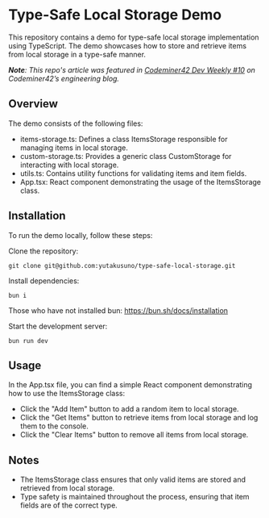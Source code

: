 # Type-Safe Local Storage Demo

This repository contains a demo for type-safe local storage implementation using TypeScript. The demo showcases how to store and retrieve items from local storage in a type-safe manner.

_**Note**: This repo's article was featured in [Codeminer42 Dev Weekly #10](https://blog.codeminer42.com/codeminer42-dev-weekly-10/#:~:text=%5BTS%5D%20Consider%20type,for%20further%20exploration.) on Codeminer42’s engineering blog._

## Overview

The demo consists of the following files:

- items-storage.ts: Defines a class ItemsStorage responsible for managing items in local storage.
- custom-storage.ts: Provides a generic class CustomStorage for interacting with local storage.
- utils.ts: Contains utility functions for validating items and item fields.
- App.tsx: React component demonstrating the usage of the ItemsStorage class.

## Installation

To run the demo locally, follow these steps:

Clone the repository:

```
git clone git@github.com:yutakusuno/type-safe-local-storage.git
```

Install dependencies:

```
bun i
```

Those who have not installed bun: https://bun.sh/docs/installation

Start the development server:

```
bun run dev
```

## Usage

In the App.tsx file, you can find a simple React component demonstrating how to use the ItemsStorage class:

- Click the "Add Item" button to add a random item to local storage.
- Click the "Get Items" button to retrieve items from local storage and log them to the console.
- Click the "Clear Items" button to remove all items from local storage.

## Notes

- The ItemsStorage class ensures that only valid items are stored and retrieved from local storage.
- Type safety is maintained throughout the process, ensuring that item fields are of the correct type.

